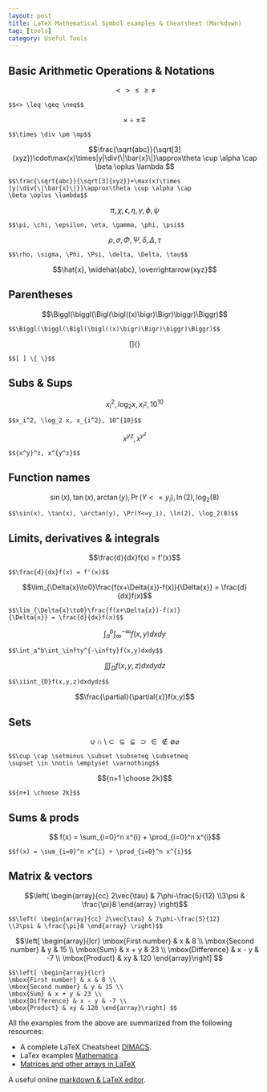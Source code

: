 ```yaml
---
layout: post
title: LaTeX Mathematical Symbol examples & Cheatsheet (Markdown)
tag: [tools]
category: Useful Tools
---
```



## Basic Arithmetic Operations & Notations

$$<> \leq \geq \neq$$
```
$$<> \leq \geq \neq$$
```
$$\times \div \pm \mp$$
```
$$\times \div \pm \mp$$
```

$$\frac{\sqrt{abc}}{\sqrt[3]{xyz}}\cdot\max(x)\times|y|\div{\|\bar{x}\|}\approx\theta \cup \alpha \cap \beta \oplus \lambda $$

```
$$\frac{\sqrt{abc}}{\sqrt[3]{xyz}}+\max(x)\times
|y|\div{\|\bar{x}\|}}\approx\theta \cup \alpha \cap
\beta \oplus \lambda$$
```
$$\pi, \chi, \epsilon, \eta, \gamma,\phi, \psi$$
```
$$\pi, \chi, \epsilon, \eta, \gamma, \phi, \psi$$
```
$$\rho, \sigma, \Phi, \Psi, \delta, \Delta, \tau$$
```
$$\rho, \sigma, \Phi, \Psi, \delta, \Delta, \tau$$
```
$$\hat{x}, \widehat{abc}, \overrightarrow{xyz}$$

## Parentheses
$$\Biggl(\biggl(\Bigl(\bigl((x)\bigr)\Bigr)\biggr)\Biggr)$$
```
$$\Biggl(\biggl(\Bigl(\bigl((x)\bigr)\Bigr)\biggr)\Biggr)$$
```
$$[ ] \{ \}$$
```
$$[ ] \{ \}$$
```

## Subs & Sups

$$x_i^2, \log_2 x, x_{i^2}, 10^{10}$$
```
$$x_i^2, \log_2 x, x_{i^2}, 10^{10}$$
```

$${x^y}^z,x^{y^z}$$
```
$${x^y}^z, x^{y^z}$$
```

## Function names
$$\sin(x), \tan(x), \arctan(y), \Pr(Y<=y_i), \ln(2), \log_2(8)$$
```
$$\sin(x), \tan(x), \arctan(y), \Pr(Y<=y_i), \ln(2), \log_2(8)$$
```


## Limits, derivatives & integrals
$$\frac{d}{dx}f(x) = f'(x)$$
```
$$\frac{d}{dx}f(x) = f'(x)$$
```
$$\lim_{\Delta{x}\to0}\frac{f(x+\Delta{x})-f(x)}{\Delta{x}} = \frac{d}{dx}f(x)$$
```
$$\lim_{\Delta{x}\to0}\frac{f(x+\Delta{x})-f(x)}
{\Delta{x}} = \frac{d}{dx}f(x)$$
```
$$\int_a^b\int_\infty^{-\infty}f(x,y)dxdy$$
```
$$\int_a^b\int_\infty^{-\infty}f(x,y)dxdy$$
```
$$\iiint_{D}f(x,y,z)dxdydz$$
```
$$\iiint_{D}f(x,y,z)dxdydz$$
```
$$\frac{\partial}{\partial{x}}f(x,y)$$

## Sets
$$\cup \cap \setminus \subset \subseteq \subsetneq \supset \in \notin \emptyset \varnothing$$
```
$$\cup \cap \setminus \subset \subseteq \subsetneq
\supset \in \notin \emptyset \varnothing$$
```
$${n+1 \choose 2k}$$
```
$${n+1 \choose 2k}$$
```

## Sums & prods
$$ f(x) = \sum_{i=0}^n x^{i} + \prod_{i=0}^n x^{i}$$
```
$$f(x) = \sum_{i=0}^n x^{i} + \prod_{i=0}^n x^{i}$$
```


## Matrix & vectors
$$\left( \begin{array}{cc} 2\vec{\tau} & 7\phi-\frac{5}{12} \\3\psi & \frac{\pi}8 \end{array} \right)$$
```
$$\left( \begin{array}{cc} 2\vec{\tau} & 7\phi-\frac{5}{12}
\\3\psi & \frac{\pi}8 \end{array} \right)$$
```

$$\left[ \begin{array}{lcr}
\mbox{First number} & x & 8 \\
\mbox{Second number} & y & 15 \\
\mbox{Sum} & x + y & 23 \\
\mbox{Difference} & x - y & -7 \\
\mbox{Product} & xy & 120 \end{array}\right] $$
```
$$\left[ \begin{array}{lcr}
\mbox{First number} & x & 8 \\
\mbox{Second number} & y & 15 \\
\mbox{Sum} & x + y & 23 \\
\mbox{Difference} & x - y & -7 \\
\mbox{Product} & xy & 120 \end{array}\right] $$
```

All the examples from the above are summarized from the following resources:
- A complete LaTeX Cheatsheet [DIMACS](http://reu.dimacs.rutgers.edu/Symbols.pdf).
- LaTex examples [Mathematica](https://math.meta.stackexchange.com/questions/5020/mathjax-basic-tutorial-and-quick-reference).
- [Matrices and other arrays in LaTeX](http://www.maths.tcd.ie/~dwilkins/LaTeXPrimer/Matrices.html)

A useful online [markdown & LaTeX editor](https://upmath.me/).
